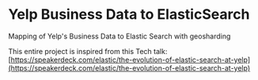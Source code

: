# Yelp Business Data to ElasticSearch
Mapping of Yelp's Business Data to Elastic Search with geosharding

This entire project is inspired from this Tech talk: [https://speakerdeck.com/elastic/the-evolution-of-elastic-search-at-yelp](https://speakerdeck.com/elastic/the-evolution-of-elastic-search-at-yelp)
